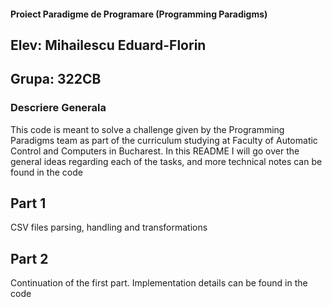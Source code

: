 #### Proiect Paradigme de Programare (Programming Paradigms)
## Elev: Mihailescu Eduard-Florin
## Grupa: 322CB

### Descriere Generala
This code is meant to solve a challenge given by the Programming Paradigms team
as part of the curriculum studying at Faculty of Automatic Control and Computers 
in Bucharest. In this README I will go over the general ideas regarding each of the tasks,
and more technical notes can be found in the code

## Part 1
CSV files parsing, handling and transformations

## Part 2
Continuation of the first part. Implementation details can be found in the code